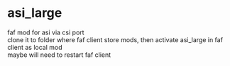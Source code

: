 # asi_large  
faf mod for asi via csi port  
clone it to folder where faf client store mods, then activate asi_large in faf client as local mod  
maybe  will need to restart faf client
